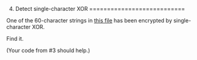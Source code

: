 4. Detect single-character XOR
===========================

One of the 60-character strings in [this
file](http://cryptopals.com/static/challenge-data/4.txt) has been encrypted by
single-character XOR.

Find it.

(Your code from #3 should help.)
